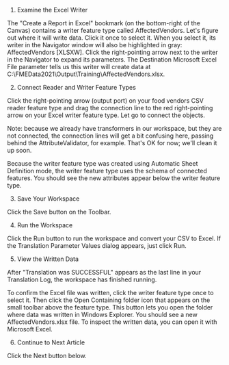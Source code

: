 1. Examine the Excel Writer

The "Create a Report in Excel" bookmark (on the bottom-right of the Canvas) contains a writer feature type called AffectedVendors. Let's figure out where it will write data. Click it once to select it. When you select it, its writer in the Navigator window will also be highlighted in gray: AffectedVendors [XLSXW]. Click the right-pointing arrow next to the writer in the Navigator to expand its parameters. The Destination Microsoft Excel File parameter tells us this writer will create data at C:\\FMEData2021\\Output\\Training\\AffectedVendors.xlsx.

2. Connect Reader and Writer Feature Types

Click the right-pointing arrow (output port) on your food vendors CSV reader feature type and drag the connection line to the red right-pointing arrow on your Excel writer feature type. Let go to connect the objects.

Note: because we already have transformers in our workspace, but they are not connected, the connection lines will get a bit confusing here, passing behind the AttributeValidator, for example. That's OK for now; we'll clean it up soon.

Because the writer feature type was created using Automatic Sheet Definition mode, the writer feature type uses the schema of connected features. You should see the new attributes appear below the writer feature type.

3. Save Your Workspace

Click the Save button on the Toolbar.

4. Run the Workspace

Click the Run button to run the workspace and convert your CSV to Excel. If the Translation Parameter Values dialog appears, just click Run.

5. View the Written Data

After "Translation was SUCCESSFUL" appears as the last line in your Translation Log, the workspace has finished running.

To confirm the Excel file was written, click the writer feature type once to select it. Then click the Open Containing folder icon that appears on the small toolbar above the feature type. This button lets you open the folder where data was written in Windows Explorer. You should see a new AffectedVendors.xlsx file. To inspect the written data, you can open it with Microsoft Excel.

6. Continue to Next Article

Click the Next button below.
